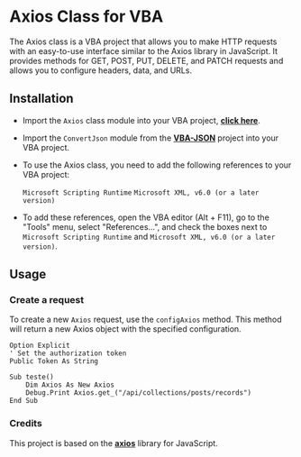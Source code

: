 # Axios Class for VBA
The Axios class is a VBA project that allows you to make HTTP requests with an easy-to-use interface similar to the Axios library in JavaScript. It provides methods for GET, POST, PUT, DELETE, and PATCH requests and allows you to configure headers, data, and URLs.

## Installation

- Import the `Axios` class module into your VBA project, [**click here**](https://github.com/ricardocamisa/Axios/blob/main/Axios.cls).
- Import the `ConvertJson` module from the [**VBA-JSON**](https://github.com/VBA-tools/VBA-JSON) project into your VBA project.
- To use the Axios class, you need to add the following references to your VBA project:

    `Microsoft Scripting Runtime`
    `Microsoft XML, v6.0 (or a later version)`

- To add these references, open the VBA editor (Alt + F11), go to the "Tools" menu, select "References...", and check the boxes next to ``Microsoft Scripting Runtime`` and ``Microsoft XML, v6.0 (or a later version)``.

## Usage

### Create a request

To create a new `Axios` request, use the `configAxios` method. This method will return a new Axios object with the specified configuration.

```vba
Option Explicit
' Set the authorization token
Public Token As String

Sub teste()
    Dim Axios As New Axios
    Debug.Print Axios.get_("/api/collections/posts/records")
End Sub
```

### Credits
This project is based on the [**axios**](https://github.com/axios/axios) library for JavaScript.
